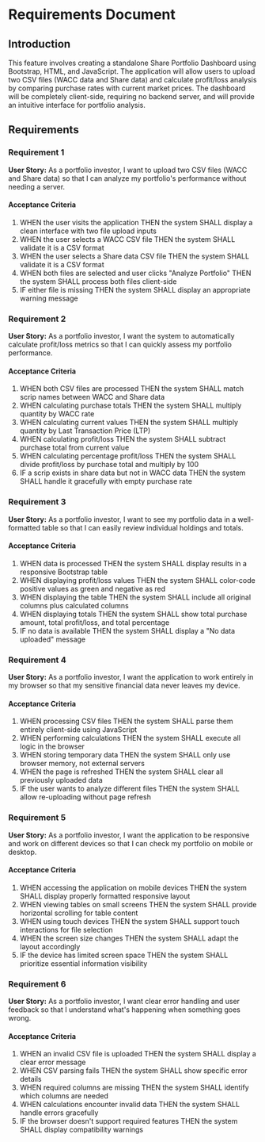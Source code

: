 # Requirements Document

## Introduction

This feature involves creating a standalone Share Portfolio Dashboard using Bootstrap, HTML, and JavaScript. The application will allow users to upload two CSV files (WACC data and Share data) and calculate profit/loss analysis by comparing purchase rates with current market prices. The dashboard will be completely client-side, requiring no backend server, and will provide an intuitive interface for portfolio analysis.

## Requirements

### Requirement 1

**User Story:** As a portfolio investor, I want to upload two CSV files (WACC and Share data) so that I can analyze my portfolio's performance without needing a server.

#### Acceptance Criteria

1. WHEN the user visits the application THEN the system SHALL display a clean interface with two file upload inputs
2. WHEN the user selects a WACC CSV file THEN the system SHALL validate it is a CSV format
3. WHEN the user selects a Share data CSV file THEN the system SHALL validate it is a CSV format
4. WHEN both files are selected and user clicks "Analyze Portfolio" THEN the system SHALL process both files client-side
5. IF either file is missing THEN the system SHALL display an appropriate warning message

### Requirement 2

**User Story:** As a portfolio investor, I want the system to automatically calculate profit/loss metrics so that I can quickly assess my portfolio performance.

#### Acceptance Criteria

1. WHEN both CSV files are processed THEN the system SHALL match scrip names between WACC and Share data
2. WHEN calculating purchase totals THEN the system SHALL multiply quantity by WACC rate
3. WHEN calculating current values THEN the system SHALL multiply quantity by Last Transaction Price (LTP)
4. WHEN calculating profit/loss THEN the system SHALL subtract purchase total from current value
5. WHEN calculating percentage profit/loss THEN the system SHALL divide profit/loss by purchase total and multiply by 100
6. IF a scrip exists in share data but not in WACC data THEN the system SHALL handle it gracefully with empty purchase rate

### Requirement 3

**User Story:** As a portfolio investor, I want to see my portfolio data in a well-formatted table so that I can easily review individual holdings and totals.

#### Acceptance Criteria

1. WHEN data is processed THEN the system SHALL display results in a responsive Bootstrap table
2. WHEN displaying profit/loss values THEN the system SHALL color-code positive values as green and negative as red
3. WHEN displaying the table THEN the system SHALL include all original columns plus calculated columns
4. WHEN displaying totals THEN the system SHALL show total purchase amount, total profit/loss, and total percentage
5. IF no data is available THEN the system SHALL display a "No data uploaded" message

### Requirement 4

**User Story:** As a portfolio investor, I want the application to work entirely in my browser so that my sensitive financial data never leaves my device.

#### Acceptance Criteria

1. WHEN processing CSV files THEN the system SHALL parse them entirely client-side using JavaScript
2. WHEN performing calculations THEN the system SHALL execute all logic in the browser
3. WHEN storing temporary data THEN the system SHALL only use browser memory, not external servers
4. WHEN the page is refreshed THEN the system SHALL clear all previously uploaded data
5. IF the user wants to analyze different files THEN the system SHALL allow re-uploading without page refresh

### Requirement 5

**User Story:** As a portfolio investor, I want the application to be responsive and work on different devices so that I can check my portfolio on mobile or desktop.

#### Acceptance Criteria

1. WHEN accessing the application on mobile devices THEN the system SHALL display properly formatted responsive layout
2. WHEN viewing tables on small screens THEN the system SHALL provide horizontal scrolling for table content
3. WHEN using touch devices THEN the system SHALL support touch interactions for file selection
4. WHEN the screen size changes THEN the system SHALL adapt the layout accordingly
5. IF the device has limited screen space THEN the system SHALL prioritize essential information visibility

### Requirement 6

**User Story:** As a portfolio investor, I want clear error handling and user feedback so that I understand what's happening when something goes wrong.

#### Acceptance Criteria

1. WHEN an invalid CSV file is uploaded THEN the system SHALL display a clear error message
2. WHEN CSV parsing fails THEN the system SHALL show specific error details
3. WHEN required columns are missing THEN the system SHALL identify which columns are needed
4. WHEN calculations encounter invalid data THEN the system SHALL handle errors gracefully
5. IF the browser doesn't support required features THEN the system SHALL display compatibility warnings
